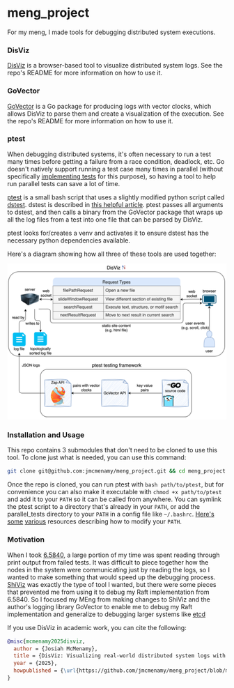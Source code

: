 # meng_project

For my meng, I made tools for debugging distributed system executions.

### DisViz

[DisViz](https://github.com/jmcmenamy/disviz) is a browser-based tool to visualize distributed system logs. See the repo's README for more information on how to use it.

### GoVector

[GoVector](https://github.com/jmcmenamy/GoVector) is a Go package for producing logs with vector clocks, which allows DisViz to parse them and create a visualization of the execution. See the repo's README for more information on how to use it.

### ptest

When debugging distributed systems, it's often necessary to run a test many times before getting a failure from a race condition, deadlock, etc. Go doesn't natively support running a test case many times in parallel (without specifically [implementing tests](https://pkg.go.dev/testing#T.Run) for this purpose), so having a tool to help run parallel tests can save a lot of time.

[ptest](https://github.com/jmcmenamy/meng_project/blob/main/parallel_tests/ptest) is a small bash script that uses a slightly modified python script called [dstest](https://gist.github.com/JJGO/0d73540ef7cc2f066cb535156b7cbdab). dstest is described in [this helpful article](https://blog.josejg.com/debugging-pretty/). ptest passes all arguments to dstest, and then calls a binary from the GoVector package that wraps up all the log files from a test into one file that can be parsed by DisViz.

ptest looks for/creates a venv and activates it to ensure dstest has the necessary python dependencies available.

Here's a diagram showing how all three of these tools are used together:

![System diagram](thesis/diagram.drawio.svg)

### Installation and Usage

This repo contains 3 submodules that don't need to be cloned to use this tool. To clone just what is needed, you can use this command:

```bash
git clone git@github.com:jmcmenamy/meng_project.git && cd meng_project && git submodule update --init --recursive disviz GoVector
```

Once the repo is cloned, you can run ptest with `bash path/to/ptest`, but for convenience you can also make it executable with `chmod +x path/to/ptest` and add it to your `PATH` so it can be called from anywhere. You can symlink the ptest script to a directory that's already in your `PATH`, or add the parallel_tests directory to your `PATH` in a config file like `~/.bashrc`. [Here's](https://jvns.ca/blog/2025/02/13/how-to-add-a-directory-to-your-path/) [some](https://medium.com/%40B-Treftz/macos-adding-a-directory-to-your-path-fe7f19edd2f7) [various](https://www.linode.com/docs/guides/how-to-add-directory-to-path/) resources describing how to modify your `PATH`.

### Motivation

When I took [6.5840](https://pdos.csail.mit.edu/6.824/), a large portion of my time was spent reading through print output from failed tests. It was difficult to piece together how the nodes in the system were communicating just by reading the logs, so I wanted to make something that would speed up the debugging process. [ShiViz](https://github.com/DistributedClocks/shiviz) was exactly the type of tool I wanted, but there were some pieces that prevented me from using it to debug my Raft implementation from 6.5840. So I focused my MEng from making changes to ShiViz and the author's logging library GoVector to enable me to debug my Raft implementation and generalize to debugging larger systems like [etcd](https://github.com/etcd-io/etcd)

If you use DisViz in academic work, you can cite the following:

```bibtex
@misc{mcmenamy2025disviz,
  author = {Josiah McMenamy},
  title = {DisViz: Visualizing real-world distributed system logs with space time diagrams},
  year = {2025},
  howpublished = {\url{https://github.com/jmcmenamy/meng_project/blob/main/thesis/Josiah_MEng_Thesis.pdf}}
}
```